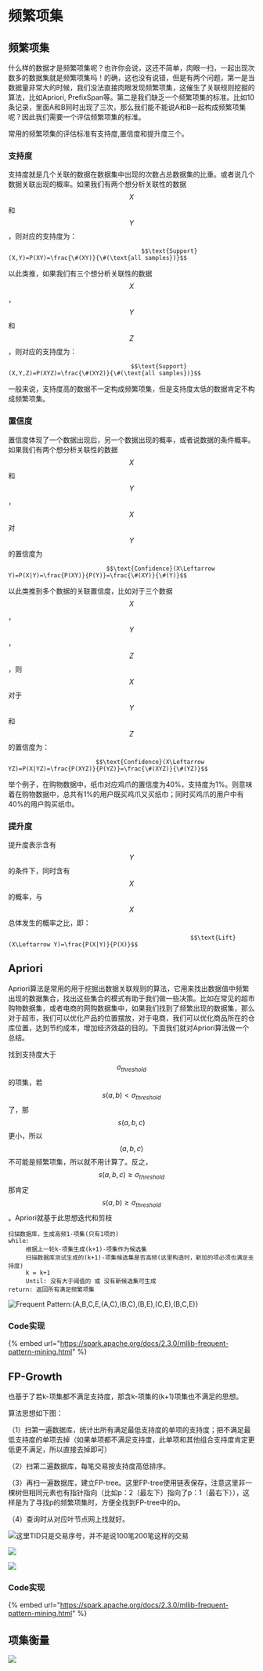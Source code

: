 # 频繁项集

## 频繁项集

什么样的数据才是频繁项集呢？也许你会说，这还不简单，肉眼一扫，一起出现次数多的数据集就是频繁项集吗！的确，这也没有说错，但是有两个问题，第一是当数据量非常大的时候，我们没法直接肉眼发现频繁项集，这催生了关联规则挖掘的算法，比如Apriori, PrefixSpan等。第二是我们缺乏一个频繁项集的标准。比如10条记录，里面A和B同时出现了三次，那么我们能不能说A和B一起构成频繁项集呢？因此我们需要一个评估频繁项集的标准。

常用的频繁项集的评估标准有支持度,置信度和提升度三个。

### 支持度

支持度就是几个关联的数据在数据集中出现的次数占总数据集的比重。或者说几个数据关联出现的概率。如果我们有两个想分析关联性的数据 $$X$$ 和 $$Y$$ ，则对应的支持度为：

                                          $$\text{Support}(X,Y)=P(XY)=\frac{\#(XY)}{\#(\text{all samples})}$$ 

以此类推，如果我们有三个想分析关联性的数据 $$X$$ ， $$Y$$ 和 $$Z$$ ，则对应的支持度为：

                                       $$\text{Support}(X,Y,Z)=P(XYZ)=\frac{\#(XYZ)}{\#(\text{all samples})}$$ 

一般来说，支持度高的数据不一定构成频繁项集，但是支持度太低的数据肯定不构成频繁项集。

### 置信度

置信度体现了一个数据出现后，另一个数据出现的概率，或者说数据的条件概率。如果我们有两个想分析关联性的数据 $$X$$ 和 $$Y$$ ， $$X$$ 对 $$Y$$ 的置信度为

                                $$\text{Confidence}(X\Leftarrow Y)=P(X|Y)=\frac{P(XY)}{P(Y)}=\frac{\#(XY)}{\#(Y)}$$ 

以此类推到多个数据的关联置信度，比如对于三个数据 $$X$$ ， $$Y$$ ， $$Z$$ ，则 $$X$$ 对于 $$Y$$ 和 $$Z$$ 的置信度为：

                             $$\text{Confidence}(X\Leftarrow YZ)=P(X|YZ)=\frac{P(XYZ)}{P(YZ)}=\frac{\#(XYZ)}{\#(YZ)}$$ 

举个例子，在购物数据中，纸巾对应鸡爪的置信度为40%，支持度为1%。则意味着在购物数据中，总共有1%的用户既买鸡爪又买纸巾；同时买鸡爪的用户中有40%的用户购买纸巾。

### 提升度

提升度表示含有 $$Y$$ 的条件下，同时含有 $$X$$ 的概率，与 $$X$$ 总体发生的概率之比，即：

                                                        $$\text{Lift}(X\Leftarrow Y)=\frac{P(X|Y)}{P(X)}$$ 

## Apriori

Apriori算法是常用的用于挖掘出数据关联规则的算法，它用来找出数据值中频繁出现的数据集合，找出这些集合的模式有助于我们做一些决策。比如在常见的超市购物数据集，或者电商的网购数据集中，如果我们找到了频繁出现的数据集，那么对于超市，我们可以优化产品的位置摆放，对于电商，我们可以优化商品所在的仓库位置，达到节约成本，增加经济效益的目的。下面我们就对Apriori算法做一个总结。

找到支持度大于 $$\sigma_{threshold}$$ 的项集，若 $$s({a,b})<\sigma_{threshold}$$ 了，那 $$s(a,b,c)$$ 更小，所以 $$(a,b,c)$$ 不可能是频繁项集，所以就不用计算了。反之， $$s(a,b,c)\geq \sigma_{threshold}$$ 那肯定 $$s(a,b)\geq \sigma_{threshold}$$。Apriori就基于此思想迭代和剪枝

```text
扫描数据库，生成高频1-项集(只有1项的)
while:
     根据上一轮k-项集生成(k+1)-项集作为候选集
     扫描数据库测试生成的(k+1)-项集候选集是否高频(这里构造时，新加的项必须也满足支持度)
     k = k+1
     Until: 没有大于阈值的 或 没有新候选集可生成
return: 返回所有满足频繁项集
```

![Frequent Pattern:{A,B,C,E,\(A,C\),\(B,C\),\(B,E\),\(C,E\),\(B,C,E\)}](../../../.gitbook/assets/timline-jie-tu-20181011110740.png)

### Code实现

{% embed url="https://spark.apache.org/docs/2.3.0/mllib-frequent-pattern-mining.html" %}

## FP-Growth

也基于了若k-项集都不满足支持度，那含k-项集的\(k+1\)项集也不满足的思想。

算法思想如下图：

（1）扫第一遍数据库，统计出所有满足最低支持度的单项的支持度；把不满足最低支持度的单项去掉（如果单项都不满足支持度，此单项和其他组合支持度肯定更低更不满足，所以直接去掉即可）

（2）扫第二遍数据库，每笔交易按支持度高低排序。

（3）再扫一遍数据库，建立FP-tree。这里FP-tree使用链表保存，注意这里非一棵树但相同元素也有指针指向（比如p：2（最左下）指向了p：1（最右下）），这样是为了寻找p的频繁项集时，方便全找到FP-tree中的p。

（4）查询时从对应叶节点网上找就好。

![&#x8FD9;&#x91CC;TID&#x53EA;&#x662F;&#x4EA4;&#x6613;&#x5E8F;&#x53F7;&#xFF0C;&#x5E76;&#x4E0D;&#x662F;&#x8BF4;100&#x7B14;200&#x7B14;&#x8FD9;&#x6837;&#x7684;&#x4EA4;&#x6613;](../../../.gitbook/assets/timline-jie-tu-20181011111232.png)

![](../../../.gitbook/assets/timline-jie-tu-20181011111550.png)

![](../../../.gitbook/assets/timline-jie-tu-20181011112550.png)

### Code实现

{% embed url="https://spark.apache.org/docs/2.3.0/mllib-frequent-pattern-mining.html" %}

## 项集衡量

![](../../../.gitbook/assets/timline-jie-tu-20181011114501.png)

## 

